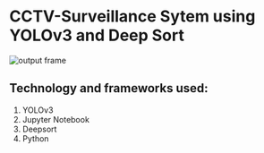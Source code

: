 # CCTV-Surveillance Sytem using YOLOv3 and Deep Sort
![output frame](https://user-images.githubusercontent.com/37272507/112599078-6e4ec900-8e35-11eb-9ae5-4537b2feeb03.jpg "Logo Title Text 1")
## Technology and frameworks used: 
1. YOLOv3
1. Jupyter Notebook
1. Deepsort
1. Python 